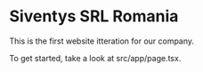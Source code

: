 # Siventys SRL Romania

This is the first website itteration for our company.

To get started, take a look at src/app/page.tsx.
